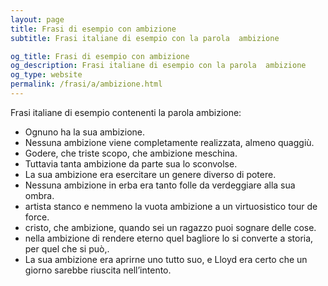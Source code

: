 ```yaml
---
layout: page
title: Frasi di esempio con ambizione 
subtitle: Frasi italiane di esempio con la parola  ambizione

og_title: Frasi di esempio con ambizione 
og_description: Frasi italiane di esempio con la parola  ambizione
og_type: website
permalink: /frasi/a/ambizione.html
---
```


Frasi italiane di esempio contenenti la parola ambizione:


- Ognuno ha la sua ambizione.
- Nessuna ambizione viene completamente realizzata, almeno quaggiù.
- Godere, che triste scopo, che ambizione meschina.
- Tuttavia tanta ambizione da parte sua lo sconvolse.
- La sua ambizione era esercitare un genere diverso di potere.
- Nessuna ambizione in erba era tanto folle da verdeggiare alla sua ombra.
- artista stanco e nemmeno la vuota ambizione a un virtuosistico tour de force.
- cristo, che ambizione, quando sei un ragazzo puoi sognare delle cose.
- nella ambizione di rendere eterno quel bagliore lo si converte a storia, per quel che si può,.
- La sua ambizione era aprirne uno tutto suo, e Lloyd era certo che un giorno sarebbe riuscita nell’intento.
